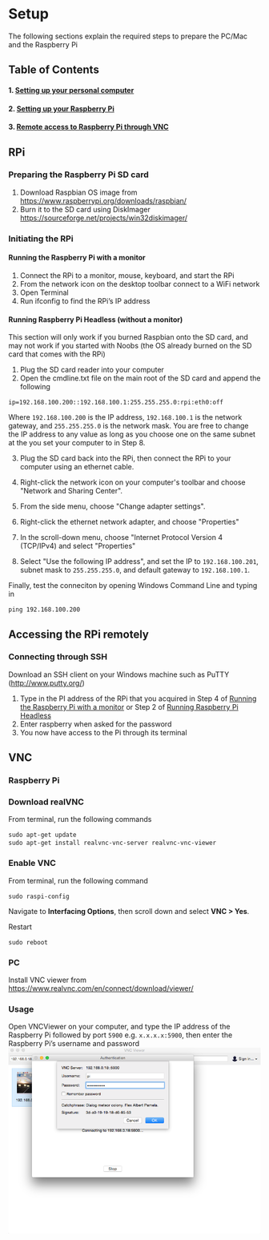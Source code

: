 # Setup
The following sections explain the required steps to prepare the PC/Mac and the Raspberry Pi

## Table of Contents  
#### 1. [Setting up your personal computer](#pcmac)    
#### 2. [Setting up your Raspberry Pi](#rpi) 
#### 3. [Remote access to Raspberry Pi through VNC](#vnc) 

<a name="rpi"/>

## RPi
### Preparing the Raspberry Pi SD card
1.	Download Raspbian OS image from https://www.raspberrypi.org/downloads/raspbian/
2.  Burn it to the SD card using DiskImager https://sourceforge.net/projects/win32diskimager/

<a name="rpi_monitor"/>

### Initiating the RPi
#### Running the Raspberry Pi with a monitor
1.	Connect the RPi to a monitor, mouse, keyboard, and start the RPi
2.	From the network icon on the desktop toolbar connect to a WiFi network
3.	Open Terminal
4.	Run ifconfig to find the RPi’s IP address

<a name="rpi_headless"/>

#### Running Raspberry Pi Headless (without a monitor)
This section will only work if you burned Raspbian onto the SD card, and may not work if you started with Noobs (the OS already burned on the SD card that comes with the RPi)
1.	Plug the SD card reader into your computer
2.	Open the cmdline.txt file on the main root of the SD card and append the following
```
ip=192.168.100.200::192.168.100.1:255.255.255.0:rpi:eth0:off
```
Where `192.168.100.200` is the IP address, `192.168.100.1` is the network gateway, and `255.255.255.0` is the network mask. You are free to change the IP address to any value as long as you choose one on the same subnet at the you set your computer to in Step 8.

3.	Plug the SD card back into the RPi, then connect the RPi to your computer using an ethernet cable.

4.	Right-click the network icon on your computer's toolbar and choose "Network and Sharing Center".
5.  From the side menu, choose "Change adapter settings".
6.  Right-click the ethernet network adapter, and choose "Properties"
7.  In the scroll-down menu, choose "Internet Protocol Version 4 (TCP/IPv4) and select "Properties"
8.  Select "Use the following IP address", and set the IP to `192.168.100.201`, subnet mask to `255.255.255.0`, and default gateway to `192.168.100.1`.

Finally, test the conneciton by opening Windows Command Line and typing in
```
ping 192.168.100.200
```

## Accessing the RPi remotely
### Connecting through SSH
Download an SSH client on your Windows machine such as PuTTY (http://www.putty.org/)

1.	Type in the PI address of the RPi that you acquired in Step 4 of [Running the Raspberry Pi with a monitor](#rpi_monitor) or Step 2 of [Running Raspberry Pi Headless](#rpi_headless)
2.	Enter raspberry when asked for the password
3.	You now have access to the Pi through its terminal

<a name="vnc"/>

## VNC
### Raspberry Pi
### Download realVNC
From terminal, run the following commands
```
sudo apt-get update
sudo apt-get install realvnc-vnc-server realvnc-vnc-viewer
```
### Enable VNC
From terminal, run the following command
```
sudo raspi-config
```

Navigate to **Interfacing Options**, then scroll down and select **VNC > Yes**.

Restart
```
sudo reboot
```

### PC
Install VNC viewer from https://www.realvnc.com/en/connect/download/viewer/

### Usage
Open VNCViewer on your computer, and type the IP address of the Raspberry Pi followed by port `5900` e.g. `x.x.x.x:5900`, then enter the Raspberry Pi’s username and password
![Screenshot](/images/vnc2.png?raw=true "Login")

